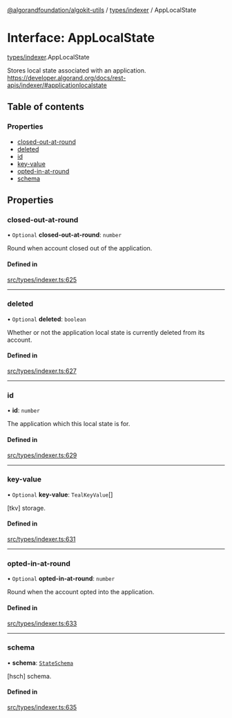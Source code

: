 [@algorandfoundation/algokit-utils](../index.md) / [types/indexer](../modules/types_indexer.md) / AppLocalState

# Interface: AppLocalState

[types/indexer](../modules/types_indexer.md).AppLocalState

Stores local state associated with an application. https://developer.algorand.org/docs/rest-apis/indexer/#applicationlocalstate

## Table of contents

### Properties

- [closed-out-at-round](types_indexer.AppLocalState.md#closed-out-at-round)
- [deleted](types_indexer.AppLocalState.md#deleted)
- [id](types_indexer.AppLocalState.md#id)
- [key-value](types_indexer.AppLocalState.md#key-value)
- [opted-in-at-round](types_indexer.AppLocalState.md#opted-in-at-round)
- [schema](types_indexer.AppLocalState.md#schema)

## Properties

### closed-out-at-round

• `Optional` **closed-out-at-round**: `number`

Round when account closed out of the application.

#### Defined in

[src/types/indexer.ts:625](https://github.com/algorandfoundation/algokit-utils-ts/blob/main/src/types/indexer.ts#L625)

___

### deleted

• `Optional` **deleted**: `boolean`

Whether or not the application local state is currently deleted from its account.

#### Defined in

[src/types/indexer.ts:627](https://github.com/algorandfoundation/algokit-utils-ts/blob/main/src/types/indexer.ts#L627)

___

### id

• **id**: `number`

The application which this local state is for.

#### Defined in

[src/types/indexer.ts:629](https://github.com/algorandfoundation/algokit-utils-ts/blob/main/src/types/indexer.ts#L629)

___

### key-value

• `Optional` **key-value**: `TealKeyValue`[]

[tkv] storage.

#### Defined in

[src/types/indexer.ts:631](https://github.com/algorandfoundation/algokit-utils-ts/blob/main/src/types/indexer.ts#L631)

___

### opted-in-at-round

• `Optional` **opted-in-at-round**: `number`

Round when the account opted into the application.

#### Defined in

[src/types/indexer.ts:633](https://github.com/algorandfoundation/algokit-utils-ts/blob/main/src/types/indexer.ts#L633)

___

### schema

• **schema**: [`StateSchema`](types_indexer.StateSchema.md)

[hsch] schema.

#### Defined in

[src/types/indexer.ts:635](https://github.com/algorandfoundation/algokit-utils-ts/blob/main/src/types/indexer.ts#L635)
